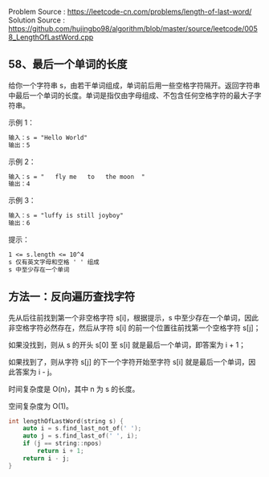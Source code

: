 <!--
 * @Author : Hu Jingbo
 * @Date   : 2021-09-21
-->

Problem Source : <https://leetcode-cn.com/problems/length-of-last-word/>
Solution Source : <https://github.com/hujingbo98/algorithm/blob/master/source/leetcode/0058_LengthOfLastWord.cpp>

## 58、最后一个单词的长度

给你一个字符串 s，由若干单词组成，单词前后用一些空格字符隔开。返回字符串中最后一个单词的长度。单词是指仅由字母组成、不包含任何空格字符的最大子字符串。

示例 1：

```txt
输入：s = "Hello World"
输出：5
```

示例 2：

```txt
输入：s = "   fly me   to   the moon  "
输出：4
```

示例 3：

```txt
输入：s = "luffy is still joyboy"
输出：6
```

提示：

```txt
1 <= s.length <= 10^4
s 仅有英文字母和空格 ' ' 组成
s 中至少存在一个单词
```

## 方法一：反向遍历查找字符

先从后往前找到第一个非空格字符 s[i]，根据提示，s 中至少存在一个单词，因此非空格字符必然存在，然后从字符 s[i] 的前一个位置往前找第一个空格字符 s[j]；

如果没找到，则从 s 的开头 s[0] 至 s[i] 就是最后一个单词，即答案为 i + 1；

如果找到了，则从字符 s[j] 的下一个字符开始至字符 s[i] 就是最后一个单词，因此答案为 i - j。

时间复杂度是 O(n)，其中 n 为 s 的长度。

空间复杂度为 O(1)。

```c++
int lengthOfLastWord(string s) {
    auto i = s.find_last_not_of(' ');
    auto j = s.find_last_of(' ', i);
    if (j == string::npos)
        return i + 1;
    return i - j;
}
```
